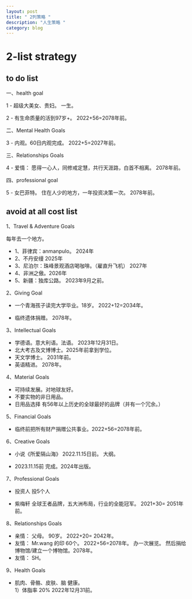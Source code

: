 ```yaml
---
layout: post
title: " 2列策略 "
description: "人生策略 "
category: blog
---
```


# 2-list strategy

## to do list
一、health goal

 1 -  超级大美女、贵妇。 一生。

 2 - 有生命质量的活到97岁+。 2022+56=2078年前。

二、Mental Health Goals

3 - 内观。60日内观完成。 2022+5=2027年前。

三、Relationships Goals

4 - 爱情： 愿得一心人，同修戒定慧，共行天涯路，白首不相离。 2078年前。

四、professional goal 

5 -  女巴菲特。 住在人少的地方，一年投资决策一次。 2078年前。

## avoid at all cost list 

1、Travel & Adventure  Goals

每年去一个地方。

- 1、菲律宾：anmanpulo。 2024年
- 2、不丹安缦  2025年
- 3、尼泊尔：珠峰景观酒店喝咖啡。（雇直升飞机） 2027年
- 4、非洲之傲。2026年
- 5、新疆：独库公路。 2023年9月之前。

2、Giving Goal

- 一个青海孩子读完大学毕业。18岁。  2022+12=2034年。

- 临终遗体捐赠。 2078年。 

3、Intellectual Goals

- 学德语。意大利语。法语。  2023年12月31日。
- 北大考古及文博博士。2025年前拿到学位。
- 天文学博士。   2031年前。
- 英语精进。       2078年。


4、Material Goals

-  可持续发展。对地球友好。
-  不要实物的非日用品。
-  日用品选择 有56年以上历史的全球最好的品牌（并有一个冗余。）
  

5、Financial Goals

-  临终前把所有财产捐赠公共事业。2022+56=2078年前。

6、Creative Goals

-  小说《所爱隔山海》 2022.11.15日前。 大纲。 

-  2023.11.15前 完成。2024年出版。

7、Professional Goals

-  投资人  投5个人 
 
-  紫梅轩 全球王者品牌，五大洲布局，行业的全能冠军。   2021+30= 2051年前。


8、Relationships Goals


- 亲情： 父母。 90岁。 2022+20= 2042年。
- 友情： Mr.wang 的印 60个。 2022+56=2078年。 办一次展览。 然后捐给博物馆/建立一个博物馆。2078年。
- 友情： SH。

9、Health Goals

- 肌肉、骨骼、皮肤、脑 健康。   
  1）体脂率 20% 2022年12月31前。



